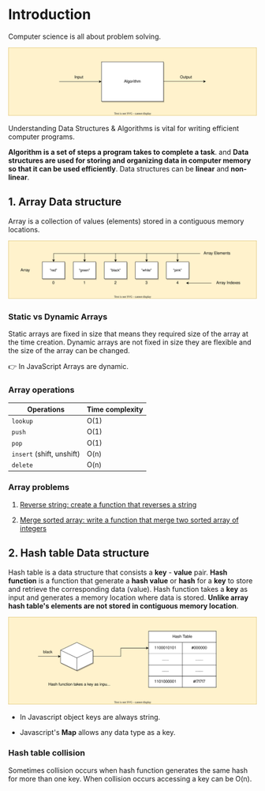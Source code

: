 # Introduction

Computer science is all about problem solving.

![Problem Solving](https://github.com/SandeepTheDev/data-structures-and-algorithms/blob/main/assets/problem-solving.svg)

Understanding Data Structures & Algorithms is vital for writing efficient computer programs.

**Algorithm is a set of steps a program takes to complete a task**. and **Data structures are used for storing and organizing data in computer memory so that it can be used efficiently**. Data structures can be **linear** and **non-linear**.

## 1. Array Data structure

Array is a collection of values (elements) stored in a contiguous memory locations.

![Array data structure](https://github.com/SandeepTheDev/data-structures-and-algorithms/blob/main/assets/array.svg)

### Static vs Dynamic Arrays

Static arrays are fixed in size that means they required size of the array at the time creation. Dynamic arrays are not fixed in size they are flexible and the size of the array can be changed.

👉 In JavaScript Arrays are dynamic.

### Array operations

| Operations                | Time complexity |
| ------------------------- | --------------- |
| `lookup`                  | O(1)            |
| `push`                    | O(1)            |
| `pop`                     | O(1)            |
| `insert` (shift, unshift) | O(n)            |
| `delete`                  | O(n)            |

### Array problems

1. [Reverse string: create a function that reverses a string](https://github.com/SandeepTheDev/data-structures-and-algorithms/blob/main/data-structures/01-array/exercise/reverse-string.js)

2. [Merge sorted array: write a function that merge two sorted array of integers](https://github.com/SandeepTheDev/data-structures-and-algorithms/blob/main/data-structures/01-array/exercise/merge-sorted-array.js)

## 2. Hash table Data structure

Hash table is a data structure that consists a **key** - **value** pair. **Hash function** is a function that generate a **hash value** or **hash** for a **key** to store and retrieve the corresponding data (value). Hash function takes a **key** as input and generates a memory location where data is stored. **Unlike array hash table's elements are not stored in contiguous memory location**.

![Hash table data structure](https://github.com/SandeepTheDev/data-structures-and-algorithms/blob/main/assets/hash-table.svg)

- In Javascript object keys are always string.

- Javascript's **Map** allows any data type as a key.

### Hash table collision

Sometimes collision occurs when hash function generates the same hash for more than one key. When collision occurs accessing a key can be O(n).
